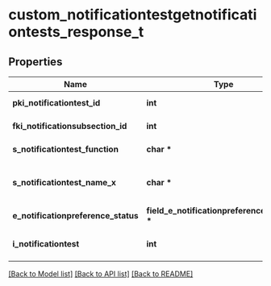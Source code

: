 # custom_notificationtestgetnotificationtests_response_t

## Properties
Name | Type | Description | Notes
------------ | ------------- | ------------- | -------------
**pki_notificationtest_id** | **int** | The unique ID of the Notificationtest | 
**fki_notificationsubsection_id** | **int** | The unique ID of the Notificationsubsection | 
**s_notificationtest_function** | **char \*** | The function name of the Notificationtest | 
**s_notificationtest_name_x** | **char \*** | The name of the Notificationtest in the language of the requester | 
**e_notificationpreference_status** | **field_e_notificationpreference_status_t \*** |  | 
**i_notificationtest** | **int** | The number of elements returned by the Notificationtest | 

[[Back to Model list]](../README.md#documentation-for-models) [[Back to API list]](../README.md#documentation-for-api-endpoints) [[Back to README]](../README.md)



